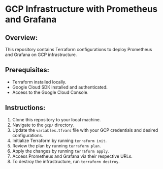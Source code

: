 # GCP Infrastructure with Prometheus and Grafana

## Overview:
This repository contains Terraform configurations to deploy Prometheus and Grafana on GCP infrastructure.

## Prerequisites:
- Terraform installed locally.
- Google Cloud SDK installed and authenticated.
- Access to the Google Cloud Console.

## Instructions:
1. Clone this repository to your local machine.
2. Navigate to the `gcp/` directory.
3. Update the `variables.tfvars` file with your GCP credentials and desired configurations.
4. Initialize Terraform by running `terraform init`.
5. Review the plan by running `terraform plan`.
6. Apply the changes by running `terraform apply`.
7. Access Prometheus and Grafana via their respective URLs.
8. To destroy the infrastructure, run `terraform destroy`.